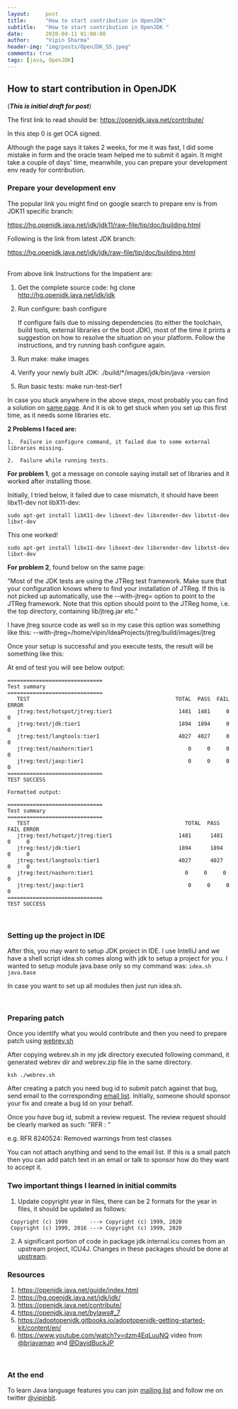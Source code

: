 ```yaml
---
layout:     post
title:      "How to start contribution in OpenJDK"
subtitle:   "How to start contribution in OpenJDK "
date:       2020-04-11 01:00:00
author:     "Vipin Sharma"
header-img: "img/posts/OpenJDK_SS.jpeg"
comments: true
tags: [java, OpenJDK]
---
```


## How to start contribution in OpenJDK
(***This is initial draft for post***)

The first link to read should be: https://openjdk.java.net/contribute/

In this step 0 is get OCA signed.

Although the page says it takes 2 weeks, for me it was fast, I did some mistake in form and the oracle team helped me to submit it again.
It might take a couple of days' time, meanwhile, you can prepare your development env ready for contribution.

### Prepare your development env
The popular link you might find on google search to prepare env is from JDK11 specific branch:

https://hg.openjdk.java.net/jdk/jdk11/raw-file/tip/doc/building.html

Following is the link from latest JDK branch:

https://hg.openjdk.java.net/jdk/jdk/raw-file/tip/doc/building.html

<br>
From above link Instructions for the Impatient are:

1. Get the complete source code:
hg clone http://hg.openjdk.java.net/jdk/jdk

2. Run configure:
    bash configure

      If configure fails due to missing dependencies (to either the toolchain, build tools, external libraries or the boot JDK), most of the time it prints a suggestion on how to resolve the situation on your platform. Follow the instructions, and try running bash configure again.

3. Run make:
  make images

4. Verify your newly built JDK:
./build/*/images/jdk/bin/java -version

5. Run basic tests:
make run-test-tier1


In case you stuck anywhere in the above steps, most probably you can find a solution on [same page](https://hg.openjdk.java.net/jdk/jdk11/raw-file/tip/doc/building.html).
And it is ok to get stuck when you set up this first time, as it needs some libraries etc.

**2 Problems I faced are:**

    1.  Failure in configure command, it failed due to some external libraries missing.

    2.  Failure while running tests.


**For problem 1**, got a message on console saying install set of libraries and it worked after installing those.

Initially, I tried below, it failed due to case mismatch, it should have been libx11-dev not libX11-dev:

```
sudo apt-get install libX11-dev libxext-dev libxrender-dev libxtst-dev libxt-dev
```

This one worked!

```
sudo apt-get install libx11-dev libxext-dev libxrender-dev libxtst-dev libxt-dev
```


**For problem 2**, found below on the same page:

"Most of the JDK tests are using the JTReg test framework. Make sure that your configuration knows where to find your installation of JTReg. If this is not picked up automatically, use the --with-jtreg=<path to jtreg home> option to point to the JTReg framework. Note that this option should point to the JTReg home, i.e. the top directory, containing lib/jtreg.jar etc."

I have jtreg source code as well so in my case this option was something like this:
--with-jtreg=/home/vipin/IdeaProjects/jtreg/build/images/jtreg

Once your setup is successful and you execute tests, the result will be something like this:

At end of test you will see below output:

```
==============================
Test summary
==============================
   TEST                                              TOTAL  PASS  FAIL ERROR   
   jtreg:test/hotspot/jtreg:tier1                     1481  1481     0     0   
   jtreg:test/jdk:tier1                               1894  1894     0     0   
   jtreg:test/langtools:tier1                         4027  4027     0     0   
   jtreg:test/nashorn:tier1                              0     0     0     0   
   jtreg:test/jaxp:tier1                                 0     0     0     0   
==============================
TEST SUCCESS

Formatted output:

==============================
Test summary
==============================
   TEST                                              	TOTAL  PASS  FAIL ERROR   
   jtreg:test/hotspot/jtreg:tier1                     1481  	1481     0     0   
   jtreg:test/jdk:tier1                               1894  	1894     0     0   
   jtreg:test/langtools:tier1                         4027  	4027     0     0   
   jtreg:test/nashorn:tier1                             0     0     0     0   
   jtreg:test/jaxp:tier1                                 0     0     0     0   
==============================
TEST SUCCESS
```

<br>

### Setting up the project in IDE

After this, you may want to setup JDK project in IDE. I use IntelliJ and we have a shell script idea.sh comes along with jdk to setup a project for you. I wanted to setup module java.base only so my command was:
```idea.sh java.base```

In case you want to set up all modules then just run idea.sh.

<br>

### Preparing patch
Once you identify what you would contribute and then you need to prepare patch using [webrev.sh](https://hg.openjdk.java.net/code-tools/webrev/raw-file/tip/webrev.ksh)

After copying webrev.sh in my jdk directory executed following command, it generated webrev dir and webrev.zip file in the same directory.

```ksh ./webrev.sh```

After creating a patch you need bug id to submit patch against that bug, send email to the corresponding [email list](https://mail.openjdk.java.net/mailman/listinfo). Initially, someone should sponsor your fix and create a bug Id on your behalf.

Once you have bug id, submit a review request. The review request should be clearly marked as such: "RFR <bug-id>: <synopsis>"

e.g.
RFR 8240524: Removed warnings from test classes

You can not attach anything and send to the email list. If this is a small patch then you can add patch text in an email or talk to sponsor how do they want to accept it.

### Two important things I learned in initial commits
1. Update copyright year in files, there can be 2 formats for the year in files, it should be updated as follows:
```
 Copyright (c) 1999       ---> Copyright (c) 1999, 2020
 Copyright (c) 1999, 2016 ---> Copyright (c) 1999, 2020
```
2. A significant portion of code in package jdk.internal.icu comes from an upstream project, ICU4J. Changes in these packages should be done at [upstream](https://github.com/unicode-org/icu/tree/master/icu4j).


### Resources

1. https://openjdk.java.net/guide/index.html
2. https://hg.openjdk.java.net/jdk/jdk/
3. https://openjdk.java.net/contribute/
4. https://openjdk.java.net/bylaws#_7
5. https://adoptopenjdk.gitbooks.io/adoptopenjdk-getting-started-kit/content/en/
6. https://www.youtube.com/watch?v=dzm4EqLuuNQ video from [@brjavaman](https://twitter.com/brjavaman) and [@DavidBuckJP](https://twitter.com/DavidBuckJP)

<br>

### At the end
To learn Java language features you can join [mailing list](https://jfeatures.com/) and follow me on twitter [@vipinbit](https://twitter.com/vipinbit).
